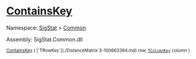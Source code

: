 # [ContainsKey](./DistanceMatrix`3-100663394.md)

Namespace: [SigStat]() > [Common](./../README.md)

Assembly: SigStat.Common.dll

<sub>[ContainsKey](./DistanceMatrix`3-100663394.md) ( [`TRowKey`](./DistanceMatrix`3-100663394.md) row, [`TColumnKey`](./DistanceMatrix`3-100663394.md) column )         <div style = "text-align: right" ></div></sub>
